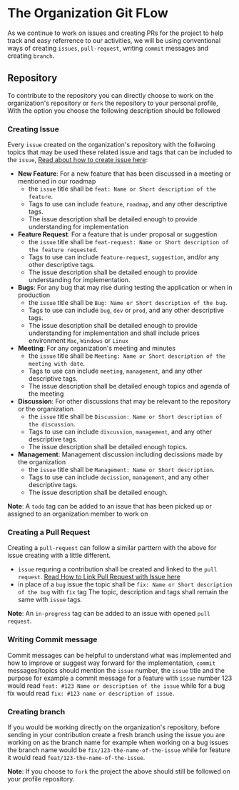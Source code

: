 # The Organization Git FLow
As we continue to work on issues and creating PRs for the project to help track and easy referrence to our activities, we will be using conventional ways of creating `issues`, `pull-request`, writing `commit` messages and creating `branch`.

## Repository
To contribute to the repository you can directly choose to work on the organization's repository or `fork` the repository to your personal profile, With the option you choose the following description should be followed

### Creating Issue
Every `issue` created on the organization's repository with the follwoing topics that may be used these related issue and tags that can be included to the `issue`, [Read about how to create issue here](https://docs.github.com/en/issues/tracking-your-work-with-issues/creating-an-issue):

 - **New Feature**: For a new feature that has been discussed in a meeting or mentioned in our roadmap 
   - the `issue` title shall be `feat: Name or Short description of the feature`.
   - Tags to use can include `feature`, `roadmap`, and any other descriptive tags.
   - The issue description shall be detailed enough to provide understanding for implementation
 - **Feature Request**: For a feature that is under proposal or suggestion
   - the `issue` title shall be `feat-request: Name or Short description of the feature requested`.
   - Tags to use can include `feature-request`, `suggestion`, and/or any other descriptive tags.
   - The issue description shall be detailed enough to provide understanding for implementation.
 - **Bugs**: For any bug that may rise during testing the application or when in production
   - the `issue` title shall be `Bug: Name or Short description of the bug`.
   - Tags to use can include `bug`, `dev` or `prod`, and any other descriptive tags.
   - The issue description shall be detailed enough to provide understanding for implementation and shall include prices environment `Mac`, `Windows` or `Linux`
 - **Meeting**: For any organization's meeting and minutes 
   - the `issue` title shall be `Meeting: Name or Short description of the meeting with date`.
   - Tags to use can include `meeting`, `management`, and any other descriptive tags.
   - The issue description shall be detailed enough topics and agenda of the meeting
 - **Discussion**: For other discussions that may be relevant to the repository or the organization
   - the `issue` title shall be `Discussion: Name or Short description of the discussion`.
   - Tags to use can include `discussion`, `management`, and any other descriptive tags.
   - The issue description shall be detailed enough topics.
 - **Management**: Management discussion including decissions made by the organization
   - the `issue` title shall be `Management: Name or Short description`.
   - Tags to use can include `decission`, `management`, and any other descriptive tags.
   - The issue description shall be detailed enough.

**Note**: A `todo` tag can be added to an issue that has been picked up or assigned to an organization member to work on

### Creating a Pull Request
Creating a `pull-request` can follow a similar parttern with the above for issue creating with a little different.
- `issue` requring a contribution shall be created and linked to the `pull request`. [Read How to Link Pull Request with Issue here](https://docs.github.com/en/issues/tracking-your-work-with-issues/linking-a-pull-request-to-an-issue)
- in place of a `bug` issue the topic shall be `fix: Name or Short description of the bug` with `fix` tag The topic, description and tags shall remain the same with `issue` tags.

**Note**: An `in-progress` tag can be added to an issue with opened `pull request`.

### Writing Commit message
Commit messages can be helpful to understand what was implemented and how to improve or suggest way forward for the implementation, `commit` messages/topics should mention the `issue` number, the `issue` title and the purpose for example a commit message for a feature with `issue` number 123 would read `feat: #123 Name or description of the issue` while for a bug fix would read `fix: #123 name or description of issue`.

### Creating branch
If you would be working directly on the organization's repository, before sending in your contribution create a fresh branch using the issue you are working on as the branch name for example when working on a bug issues the branch name would be `fix/123-the-name-of-the-issue` while for feature it would read `feat/123-the-name-of-the-issue`.

**Note**: If you choose to `fork` the project the above should still be followed on your profile repository.

